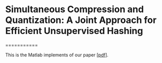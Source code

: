 # Simultaneous Compression and Quantization: A Joint Approach for Efficient Unsupervised Hashing
===========

This is the Matlab implements of our paper [[pdf]](https://arxiv.org/abs/1707.00809). 
